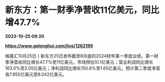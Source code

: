 # 新东方：第一财季净营收11亿美元，同比增47.7%

**2023-10-25 09:20**

**https://www.gelonghui.com/live/1262199**

格隆汇10月25日丨新东方25日发布截至8月底的2024财年第一季度业绩。第一财季净营收同比增长47.7%至11亿美元，市场预估10.1亿美元；营业利润同比增长163.0%至2.05亿美元；净利润同比增长150.6%至1.65亿美元。预计第二季度净营收7.850亿美元至8.042亿美元。